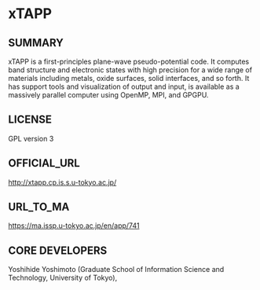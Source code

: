 # xTAPP 

## SUMMARY 

 xTAPP is a first-principles plane-wave pseudo-potential code. It computes band structure and electronic states with high precision for a wide range of materials including metals, oxide surfaces, solid interfaces, and so forth. It has support tools and visualization of output and input, is available as a massively parallel computer using OpenMP, MPI, and GPGPU.
## LICENSE 

 GPL version 3
## OFFICIAL_URL 

 http://xtapp.cp.is.s.u-tokyo.ac.jp/
## URL_TO_MA 

 https://ma.issp.u-tokyo.ac.jp/en/app/741
## CORE DEVELOPERS 

 Yoshihide Yoshimoto (Graduate School of Information Science and Technology, University of Tokyo),
